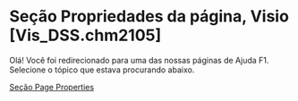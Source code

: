 
# Seção Propriedades da página, Visio [Vis_DSS.chm2105]

Olá! Você foi redirecionado para uma das nossas páginas de Ajuda F1. Selecione o tópico que estava procurando abaixo.

[Seção Page Properties](http://msdn.microsoft.com/library/36b5ca44-e4f9-e330-bd76-85587a4a4893%28Office.15%29.aspx)
